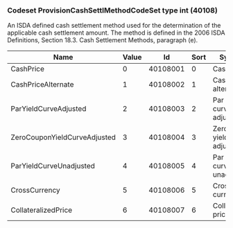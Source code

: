 ### Codeset ProvisionCashSettlMethodCodeSet type int (40108)

An ISDA defined cash settlement method used for the determination of the applicable cash settlement amount. The method is defined in the 2006 ISDA Definitions, Section 18.3. Cash Settlement Methods, paragraph (e).

| Name                         | Value | Id       | Sort | Synopsis                         |
|------------------------------|-------|----------|------|----------------------------------|
| CashPrice                    | 0     | 40108001 | 0    | Cash price                       |
| CashPriceAlternate           | 1     | 40108002 | 1    | Cash price alternate             |
| ParYieldCurveAdjusted        | 2     | 40108003 | 2    | Par yield curve adjusted         |
| ZeroCouponYieldCurveAdjusted | 3     | 40108004 | 3    | Zero coupon yield curve adjusted |
| ParYieldCurveUnadjusted      | 4     | 40108005 | 4    | Par yield curve unadjusted       |
| CrossCurrency                | 5     | 40108006 | 5    | Cross currency                   |
| CollateralizedPrice          | 6     | 40108007 | 6    | Collateralized price             |

